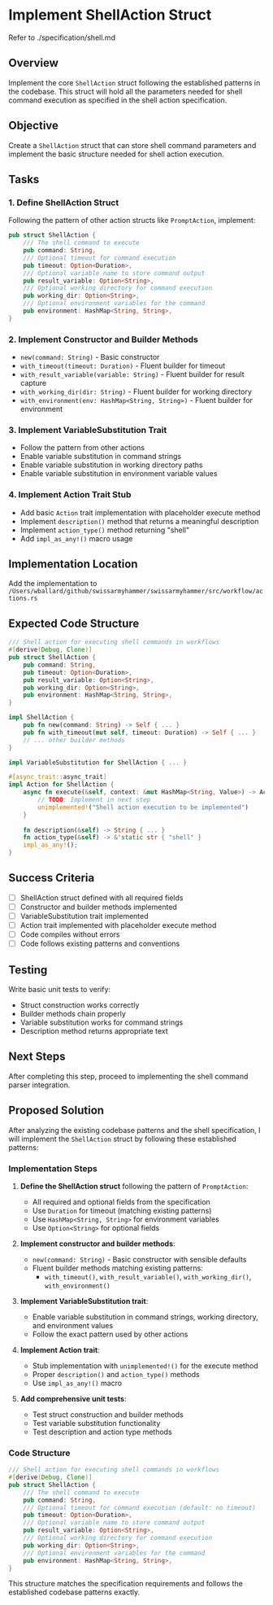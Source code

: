 # Implement ShellAction Struct

Refer to ./specification/shell.md

## Overview

Implement the core `ShellAction` struct following the established patterns in the codebase. This struct will hold all the parameters needed for shell command execution as specified in the shell action specification.

## Objective

Create a `ShellAction` struct that can store shell command parameters and implement the basic structure needed for shell action execution.

## Tasks

### 1. Define ShellAction Struct
Following the pattern of other action structs like `PromptAction`, implement:

```rust
pub struct ShellAction {
    /// The shell command to execute
    pub command: String,
    /// Optional timeout for command execution
    pub timeout: Option<Duration>,
    /// Optional variable name to store command output
    pub result_variable: Option<String>,
    /// Optional working directory for command execution
    pub working_dir: Option<String>,
    /// Optional environment variables for the command
    pub environment: HashMap<String, String>,
}
```

### 2. Implement Constructor and Builder Methods
- `new(command: String)` - Basic constructor
- `with_timeout(timeout: Duration)` - Fluent builder for timeout
- `with_result_variable(variable: String)` - Fluent builder for result capture
- `with_working_dir(dir: String)` - Fluent builder for working directory
- `with_environment(env: HashMap<String, String>)` - Fluent builder for environment

### 3. Implement VariableSubstitution Trait
- Follow the pattern from other actions
- Enable variable substitution in command strings
- Enable variable substitution in working directory paths
- Enable variable substitution in environment variable values

### 4. Implement Action Trait Stub
- Add basic `Action` trait implementation with placeholder execute method
- Implement `description()` method that returns a meaningful description
- Implement `action_type()` method returning "shell"
- Add `impl_as_any!()` macro usage

## Implementation Location

Add the implementation to `/Users/wballard/github/swissarmyhammer/swissarmyhammer/src/workflow/actions.rs`

## Expected Code Structure

```rust
/// Shell action for executing shell commands in workflows
#[derive(Debug, Clone)]
pub struct ShellAction {
    pub command: String,
    pub timeout: Option<Duration>,
    pub result_variable: Option<String>,
    pub working_dir: Option<String>,
    pub environment: HashMap<String, String>,
}

impl ShellAction {
    pub fn new(command: String) -> Self { ... }
    pub fn with_timeout(mut self, timeout: Duration) -> Self { ... }
    // ... other builder methods
}

impl VariableSubstitution for ShellAction { ... }

#[async_trait::async_trait]
impl Action for ShellAction {
    async fn execute(&self, context: &mut HashMap<String, Value>) -> ActionResult<Value> {
        // TODO: Implement in next step
        unimplemented!("Shell action execution to be implemented")
    }
    
    fn description(&self) -> String { ... }
    fn action_type(&self) -> &'static str { "shell" }
    impl_as_any!();
}
```

## Success Criteria

- [ ] ShellAction struct defined with all required fields
- [ ] Constructor and builder methods implemented
- [ ] VariableSubstitution trait implemented
- [ ] Action trait implemented with placeholder execute method
- [ ] Code compiles without errors
- [ ] Code follows existing patterns and conventions

## Testing

Write basic unit tests to verify:
- Struct construction works correctly
- Builder methods chain properly
- Variable substitution works for command strings
- Description method returns appropriate text

## Next Steps

After completing this step, proceed to implementing the shell command parser integration.
## Proposed Solution

After analyzing the existing codebase patterns and the shell specification, I will implement the `ShellAction` struct by following these established patterns:

### Implementation Steps

1. **Define the ShellAction struct** following the pattern of `PromptAction`:
   - All required and optional fields from the specification
   - Use `Duration` for timeout (matching existing patterns)
   - Use `HashMap<String, String>` for environment variables
   - Use `Option<String>` for optional fields

2. **Implement constructor and builder methods**:
   - `new(command: String)` - Basic constructor with sensible defaults
   - Fluent builder methods matching existing patterns:
     - `with_timeout()`, `with_result_variable()`, `with_working_dir()`, `with_environment()`

3. **Implement VariableSubstitution trait**:
   - Enable variable substitution in command strings, working directory, and environment values
   - Follow the exact pattern used by other actions

4. **Implement Action trait**:
   - Stub implementation with `unimplemented!()` for the execute method
   - Proper `description()` and `action_type()` methods
   - Use `impl_as_any!()` macro

5. **Add comprehensive unit tests**:
   - Test struct construction and builder methods
   - Test variable substitution functionality
   - Test description and action type methods

### Code Structure

```rust
/// Shell action for executing shell commands in workflows
#[derive(Debug, Clone)]
pub struct ShellAction {
    /// The shell command to execute
    pub command: String,
    /// Optional timeout for command execution (default: no timeout)
    pub timeout: Option<Duration>,
    /// Optional variable name to store command output
    pub result_variable: Option<String>,
    /// Optional working directory for command execution
    pub working_dir: Option<String>,
    /// Optional environment variables for the command
    pub environment: HashMap<String, String>,
}
```

This structure matches the specification requirements and follows the established codebase patterns exactly.